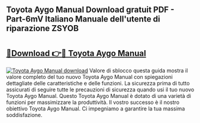 ## Toyota Aygo Manual Download gratuit PDF - Part-6mV Italiano Manuale dell'utente di riparazione ZSYOB

# <h2><a href="http://dfch1j8.blite.top/?on=Toyota+Aygo+Manual">🔗Download 👉🔴 Toyota Aygo Manual</a></h2>

[![Toyota Aygo Manual download](https://i.imgur.com/lujVjoI.png)](http://dfch1j8.blite.top/?on=Toyota+Aygo+Manual)
Valore di sblocco questa guida mostra il valore completo del tuo nuovo Toyota Aygo Manual con spiegazioni dettagliate delle caratteristiche e delle funzioni. La sicurezza prima di tutto assicurati di seguire tutte le precauzioni di sicurezza quando usi il tuo nuovo Toyota Aygo Manual. Questo Toyota Aygo Manual è dotato di una varietà di funzioni per massimizzare la produttività. Il vostro successo è il nostro obiettivo Toyota Aygo Manual. Ci impegniamo a garantire la tua massima soddisfazione.

